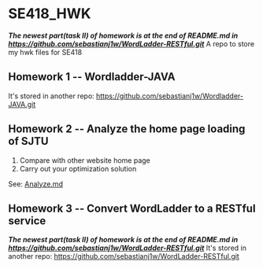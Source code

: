 # SE418_HWK
***The newest part(task II) of homework is at the end of README.md in https://github.com/sebastianj1w/WordLadder-RESTful.git***
A repo to store my hwk files for SE418

## Homework 1 -- Wordladder-JAVA

It's stored in another repo:
https://github.com/sebastianj1w/Wordladder-JAVA.git

## Homework 2 -- Analyze the home page loading of SJTU

1. Compare with other website home page
2. Carry out your optimization solution

See: [Analyze.md](./HW2/Analyze.md "HW2-Analyze")

## Homework 3 -- Convert WordLadder to a RESTful service

***The newest part(task II) of homework is at the end of README.md in https://github.com/sebastianj1w/WordLadder-RESTful.git***
It's stored in another repo:
https://github.com/sebastianj1w/WordLadder-RESTful.git
